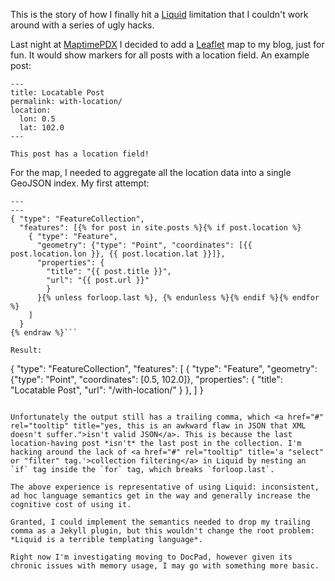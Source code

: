 This is the story of how I finally hit a <a href="#" rel="tooltip" title="Liquid is the template language used to generate output files on Jekyll sites.">Liquid</a> limitation that I couldn't work around with a series of ugly hacks.

Last night at [MaptimePDX](https://twitter.com/MaptimePDX) I decided to add a [Leaflet](http://leafletjs.com/) map to my blog, just for fun. It would show markers for all posts with a location field. An example post:

```
---
title: Locatable Post
permalink: with-location/
location:
  lon: 0.5
  lat: 102.0
---

This post has a location field!
```

For the map, I needed to aggregate all the location data into a single GeoJSON index. My first attempt:

```{% raw %}
---
---
{ "type": "FeatureCollection",
  "features": [{% for post in site.posts %}{% if post.location %}
    { "type": "Feature",
      "geometry": {"type": "Point", "coordinates": [{{ post.location.lon }}, {{ post.location.lat }}]},
      "properties": {
        "title": "{{ post.title }}",
        "url": "{{ post.url }}"
        }
      }{% unless forloop.last %}, {% endunless %}{% endif %}{% endfor %}
    ]
  }
{% endraw %}```

Result:

```
{ "type": "FeatureCollection",
  "features": [
    { "type": "Feature",
      "geometry": {"type": "Point", "coordinates": [0.5, 102.0]},
      "properties": {
        "title": "Locatable Post",
        "url": "/with-location/"
        }
      }, 
    ]
  }
```

Unfortunately the output still has a trailing comma, which <a href="#" rel="tooltip" title="yes, this is an awkward flaw in JSON that XML doesn't suffer.">isn't valid JSON</a>. This is because the last location-having post *isn't* the last post in the collection. I'm hacking around the lack of <a href="#" rel="tooltip" title='a "select" or "filter" tag.'>collection filtering</a> in Liquid by nesting an `if` tag inside the `for` tag, which breaks `forloop.last`. 

The above experience is representative of using Liquid: inconsistent, ad hoc language semantics get in the way and generally increase the cognitive cost of using it.

Granted, I could implement the semantics needed to drop my trailing comma as a Jekyll plugin, but this wouldn't change the root problem: *Liquid is a terrible templating language*.

Right now I'm investigating moving to DocPad, however given its chronic issues with memory usage, I may go with something more basic.